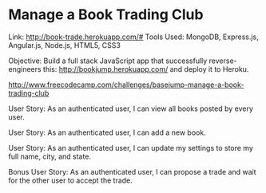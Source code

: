 # Manage a Book Trading Club

Link: http://book-trade.herokuapp.com/# Tools Used: MongoDB, Express.js, Angular.js, Node.js, HTML5, CSS3

Objective: Build a full stack JavaScript app that successfully reverse-engineers this: http://bookjump.herokuapp.com/ and deploy it to Heroku.

http://www.freecodecamp.com/challenges/basejump-manage-a-book-trading-club

User Story: As an authenticated user, I can view all books posted by every user.

User Story: As an authenticated user, I can add a new book.

User Story: As an authenticated user, I can update my settings to store my full name, city, and state.

Bonus User Story: As an authenticated user, I can propose a trade and wait for the other user to accept the trade.
